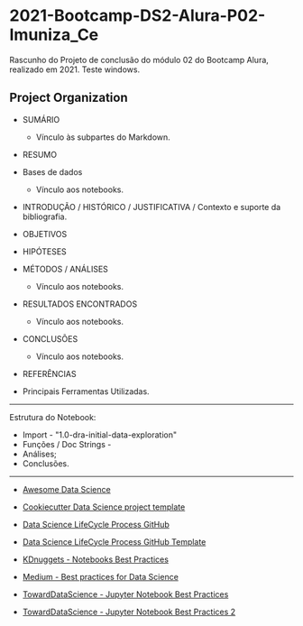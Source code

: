 2021-Bootcamp-DS2-Alura-P02-Imuniza_Ce
==============================

Rascunho do Projeto de conclusão do módulo 02 do Bootcamp Alura, realizado em 2021. Teste windows.

Project Organization
------------
- SUMÁRIO
    - Vínculo às subpartes do Markdown.

- RESUMO

- Bases de dados
    - Vínculo aos notebooks.

- INTRODUÇÃO / HISTÓRICO / JUSTIFICATIVA / Contexto e suporte da bibliografia.

- OBJETIVOS

- HIPÓTESES

- MÉTODOS / ANÁLISES
    - Vínculo aos notebooks.

- RESULTADOS ENCONTRADOS
    - Vínculo aos notebooks.

- CONCLUSÕES
    - Vínculo aos notebooks.

- REFERÊNCIAS

- Principais Ferramentas Utilizadas.

--------

Estrutura do Notebook:
 - Import -  "1.0-dra-initial-data-exploration"
 - Funções / Doc Strings - 
 - Análises;
 - Conclusões.

--------

- [Awesome Data Science](https://github.com/academic/awesome-datascience)

- [Cookiecutter Data Science project template](https://drivendata.github.io/cookiecutter-data-science/)

- [Data Science LifeCycle Process GitHub](https://github.com/dslp/dslp)

- [Data Science LifeCycle Process GitHub Template](https://github.com/dslp/dslp-repo-template)

- [KDnuggets - Notebooks Best Practices](https://www.kdnuggets.com/2018/11/best-practices-notebooks-data-science.html)

- [Medium - Best practices for Data Science](https://medium.com/swlh/software-engineering-tips-and-best-practices-for-data-science-5d85dbcf87fd)

- [TowardDataScience - Jupyter Notebook Best Practices](https://towardsdatascience.com/jupyter-notebook-best-practices-f430a6ba8c69)

- [TowardDataScience - Jupyter Notebook Best Practices 2](https://towardsdatascience.com/jupyter-best-practices-that-will-save-you-a-lot-of-headaches-67e1df45e24d)
